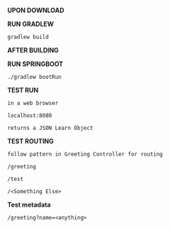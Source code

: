 ****UPON DOWNLOAD****

  **RUN GRADLEW**

    gradlew build
    
****AFTER BUILDING****

  **RUN SPRINGBOOT**
  
    ./gradlew bootRun
    
  **TEST RUN**
  
    in a web browser
    
    localhost:8080
    
    returns a JSON Learn Object
    
  **TEST ROUTING**
    
    follow pattern in Greeting Controller for routing
  
    /greeting
    
    /test
    
    /<Something Else>
    
  **Test metadata**
  
    /greeting?name=<anything>